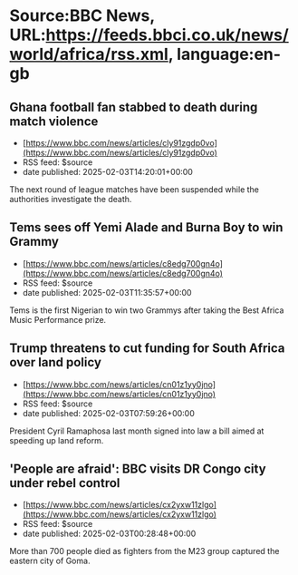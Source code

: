 # Source:BBC News, URL:https://feeds.bbci.co.uk/news/world/africa/rss.xml, language:en-gb

## Ghana football fan stabbed to death during match violence
 - [https://www.bbc.com/news/articles/cly91zgdp0vo](https://www.bbc.com/news/articles/cly91zgdp0vo)
 - RSS feed: $source
 - date published: 2025-02-03T14:20:01+00:00

The next round of league matches have been suspended while the authorities investigate the death.

## Tems sees off Yemi Alade and Burna Boy to win Grammy
 - [https://www.bbc.com/news/articles/c8edg700gn4o](https://www.bbc.com/news/articles/c8edg700gn4o)
 - RSS feed: $source
 - date published: 2025-02-03T11:35:57+00:00

Tems is the first Nigerian to win two Grammys after taking the Best Africa Music Performance prize.

## Trump threatens to cut funding for South Africa over land policy
 - [https://www.bbc.com/news/articles/cn01z1yy0jno](https://www.bbc.com/news/articles/cn01z1yy0jno)
 - RSS feed: $source
 - date published: 2025-02-03T07:59:26+00:00

President Cyril Ramaphosa last month signed into law a bill aimed at speeding up land reform.

## 'People are afraid': BBC visits DR Congo city under rebel control
 - [https://www.bbc.com/news/articles/cx2yxw11zlgo](https://www.bbc.com/news/articles/cx2yxw11zlgo)
 - RSS feed: $source
 - date published: 2025-02-03T00:28:48+00:00

More than 700 people died as fighters from the M23 group captured the eastern city of Goma.


